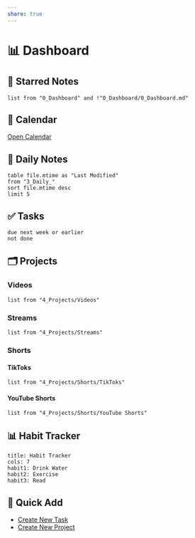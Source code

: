 ```yaml
---
share: true
---
```


# 📊 Dashboard

## 🌟 Starred Notes
```dataview
list from "0_Dashboard" and !"0_Dashboard/0_Dashboard.md"
```

## 📅 Calendar
[Open Calendar](obsidian://open?vault=Main&file=Calendar)

## 📝 Daily Notes
```dataview
table file.mtime as "Last Modified"
from "3_Daily_"
sort file.mtime desc
limit 5
```

## ✅ Tasks
```tasks
due next week or earlier
not done
```

## 🗂️ Projects
### Videos
```dataview
list from "4_Projects/Videos"
```
### Streams
```dataview
list from "4_Projects/Streams"
```
### Shorts
#### TikToks
```dataview
list from "4_Projects/Shorts/TikToks"
```
#### YouTube Shorts
```dataview
list from "4_Projects/Shorts/YouTube Shorts"
```

## 📊 Habit Tracker
```habitt
title: Habit Tracker
cols: 7
habit1: Drink Water
habit2: Exercise
habit3: Read
```

## 🔄 Quick Add
- [Create New Task](#command/quickadd:NewTask)
- [Create New Project](#command/quickadd:NewProject)